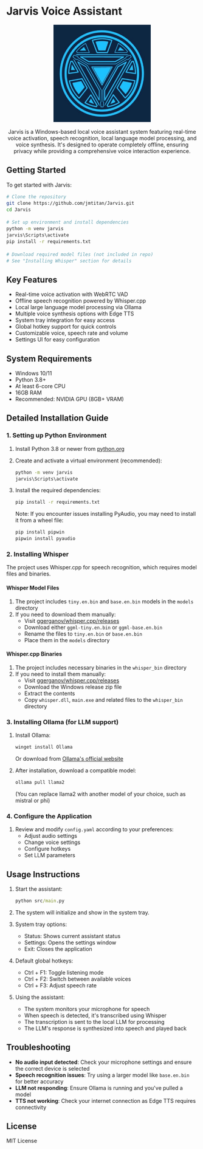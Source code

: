 # Jarvis Voice Assistant
<p align="center">
  <img src="./pics/ironman.jpg" width="256" height="256">
</p>
<p align="center">
Jarvis is a Windows-based local voice assistant system featuring real-time voice activation, speech recognition, local language model processing, and voice synthesis. It's designed to operate completely offline, ensuring privacy while providing a comprehensive voice interaction experience.



## Getting Started

To get started with Jarvis:

```bash
# Clone the repository
git clone https://github.com/jmtitan/Jarvis.git
cd Jarvis

# Set up environment and install dependencies
python -m venv jarvis
jarvis\Scripts\activate
pip install -r requirements.txt

# Download required model files (not included in repo)
# See "Installing Whisper" section for details
```

## Key Features

- Real-time voice activation with WebRTC VAD
- Offline speech recognition powered by Whisper.cpp
- Local large language model processing via Ollama
- Multiple voice synthesis options with Edge TTS
- System tray integration for easy access
- Global hotkey support for quick controls
- Customizable voice, speech rate and volume
- Settings UI for easy configuration

## System Requirements

- Windows 10/11
- Python 3.8+
- At least 6-core CPU
- 16GB RAM
- Recommended: NVIDIA GPU (8GB+ VRAM)

## Detailed Installation Guide

### 1. Setting up Python Environment

1. Install Python 3.8 or newer from [python.org](https://www.python.org/downloads/)
2. Create and activate a virtual environment (recommended):
   ```cmd
   python -m venv jarvis
   jarvis\Scripts\activate
   ```
3. Install the required dependencies:
   ```cmd
   pip install -r requirements.txt
   ```
   
   Note: If you encounter issues installing PyAudio, you may need to install it from a wheel file:
   ```cmd
   pip install pipwin
   pipwin install pyaudio
   ```

### 2. Installing Whisper

The project uses Whisper.cpp for speech recognition, which requires model files and binaries.

#### Whisper Model Files
1. The project includes `tiny.en.bin` and `base.en.bin` models in the `models` directory
2. If you need to download them manually:
   - Visit [ggerganov/whisper.cpp/releases](https://github.com/ggerganov/whisper.cpp/releases)
   - Download either `ggml-tiny.en.bin` or `ggml-base.en.bin` 
   - Rename the files to `tiny.en.bin` or `base.en.bin`
   - Place them in the `models` directory

#### Whisper.cpp Binaries
1. The project includes necessary binaries in the `whisper_bin` directory
2. If you need to install them manually:
   - Visit [ggerganov/whisper.cpp/releases](https://github.com/ggerganov/whisper.cpp/releases)
   - Download the Windows release zip file
   - Extract the contents
   - Copy `whisper.dll`, `main.exe` and related files to the `whisper_bin` directory

### 3. Installing Ollama (for LLM support)

1. Install Ollama:
   ```cmd
   winget install Ollama
   ```
   Or download from [Ollama's official website](https://ollama.com/download)

2. After installation, download a compatible model:
   ```cmd
   ollama pull llama2
   ```
   (You can replace llama2 with another model of your choice, such as mistral or phi)

### 4. Configure the Application

1. Review and modify `config.yaml` according to your preferences:
   - Adjust audio settings
   - Change voice settings
   - Configure hotkeys
   - Set LLM parameters

## Usage Instructions

1. Start the assistant:
   ```cmd
   python src/main.py
   ```

2. The system will initialize and show in the system tray.

3. System tray options:
   - Status: Shows current assistant status
   - Settings: Opens the settings window
   - Exit: Closes the application

4. Default global hotkeys:
   - Ctrl + F1: Toggle listening mode
   - Ctrl + F2: Switch between available voices
   - Ctrl + F3: Adjust speech rate

5. Using the assistant:
   - The system monitors your microphone for speech
   - When speech is detected, it's transcribed using Whisper
   - The transcription is sent to the local LLM for processing
   - The LLM's response is synthesized into speech and played back

## Troubleshooting

- **No audio input detected**: Check your microphone settings and ensure the correct device is selected
- **Speech recognition issues**: Try using a larger model like `base.en.bin` for better accuracy
- **LLM not responding**: Ensure Ollama is running and you've pulled a model
- **TTS not working**: Check your internet connection as Edge TTS requires connectivity

## License

MIT License 
